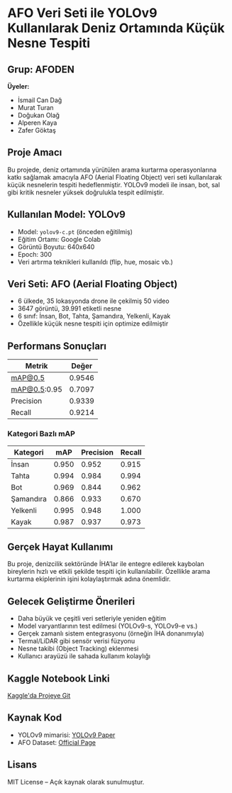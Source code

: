 #  AFO Veri Seti ile YOLOv9 Kullanılarak Deniz Ortamında Küçük Nesne Tespiti

##  Grup: AFODEN  
**Üyeler:**  
- İsmail Can Dağ  
- Murat Turan  
- Doğukan Olağ  
- Alperen Kaya  
- Zafer Göktaş  

##  Proje Amacı
Bu projede, deniz ortamında yürütülen arama kurtarma operasyonlarına katkı sağlamak amacıyla AFO (Aerial Floating Object) veri seti kullanılarak küçük nesnelerin tespiti hedeflenmiştir. YOLOv9 modeli ile insan, bot, sal gibi kritik nesneler yüksek doğrulukla tespit edilmiştir.

##  Kullanılan Model: YOLOv9
- Model: `yolov9-c.pt` (önceden eğitilmiş)
- Eğitim Ortamı: Google Colab
- Görüntü Boyutu: 640x640
- Epoch: 300
- Veri artırma teknikleri kullanıldı (flip, hue, mosaic vb.)

##  Veri Seti: AFO (Aerial Floating Object)
- 6 ülkede, 35 lokasyonda drone ile çekilmiş 50 video
- 3647 görüntü, 39.991 etiketli nesne
- 6 sınıf: İnsan, Bot, Tahta, Şamandıra, Yelkenli, Kayak
- Özellikle küçük nesne tespiti için optimize edilmiştir

##  Performans Sonuçları
| Metrik        | Değer    |
|---------------|----------|
| mAP@0.5       | 0.9546   |
| mAP@0.5:0.95  | 0.7097   |
| Precision     | 0.9339   |
| Recall        | 0.9214   |

###  Kategori Bazlı mAP
| Kategori   | mAP   | Precision | Recall |
|------------|-------|-----------|--------|
| İnsan      | 0.950 | 0.952     | 0.915  |
| Tahta      | 0.994 | 0.984     | 0.994  |
| Bot        | 0.969 | 0.844     | 0.962  |
| Şamandıra  | 0.866 | 0.933     | 0.670  |
| Yelkenli   | 0.995 | 0.948     | 1.000  |
| Kayak      | 0.987 | 0.937     | 0.973  |

##  Gerçek Hayat Kullanımı
Bu proje, denizcilik sektöründe İHA’lar ile entegre edilerek kaybolan bireylerin hızlı ve etkili şekilde tespiti için kullanılabilir. Özellikle arama kurtarma ekiplerinin işini kolaylaştırmak adına önemlidir.

##  Gelecek Geliştirme Önerileri
- Daha büyük ve çeşitli veri setleriyle yeniden eğitim
- Model varyantlarının test edilmesi (YOLOv9-s, YOLOv9-e vs.)
- Gerçek zamanlı sistem entegrasyonu (örneğin İHA donanımıyla)
- Termal/LiDAR gibi sensör verisi füzyonu
- Nesne takibi (Object Tracking) eklenmesi
- Kullanıcı arayüzü ile sahada kullanım kolaylığı

##  Kaggle Notebook Linki
[Kaggle'da Projeye Git](https://www.kaggle.com/code/doukanola/yolov9-afo-object-detection-project) 

##  Kaynak Kod
- YOLOv9 mimarisi: [YOLOv9 Paper](https://arxiv.org/abs/2402.13616)
- AFO Dataset: [Official Page](https://github.com/AFO-dataset)

##  Lisans
MIT License – Açık kaynak olarak sunulmuştur.
